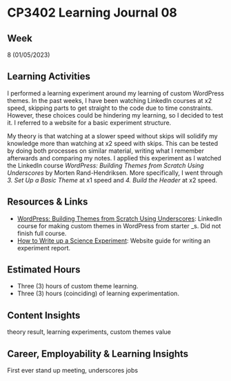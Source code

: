 # CP3402 Learning Journal 08

## Week
8 (01/05/2023)

## Learning Activities

I performed a learning experiment around my learning of custom WordPress themes. In the past weeks, I have been watching LinkedIn courses at x2 speed, skipping parts to get straight to the code due to time constraints. However, these choices could be hindering my learning, so I decided to test it. I referred to a website for a basic experiment structure.

My theory is that watching at a slower speed without skips will solidify my knowledge more than watching at x2 speed with skips. This can be tested by doing both processes on similar material, writing what I remember afterwards and comparing my notes. I applied this experiment as I watched the LinkedIn course _WordPress: Building Themes from Scratch Using Underscores_ by Morten Rand-Hendriksen. More specifically, I went through _3. Set Up a Basic Theme_ at x1 speed and _4. Build the Header_ at x2 speed.

## Resources & Links

* [WordPress: Building Themes from Scratch Using Underscores](https://www.linkedin.com/learning/wordpress-building-themes-from-scratch-using-underscores-2/welcome?autoplay=true): LinkedIn course for making custom themes in WordPress from starter _s. Did not finish full course.
* [How to Write up a Science Experiment](https://www.wikihow.com/Write-up-a-Science-Experiment): Website guide for writing an experiment report.

## Estimated Hours

* Three (3) hours of custom theme learning.
* Three (3) hours (coinciding) of learning experimentation.

## Content Insights

theory result, learning experiments, custom themes value

## Career, Employability & Learning Insights

First ever stand up meeting, underscores jobs

